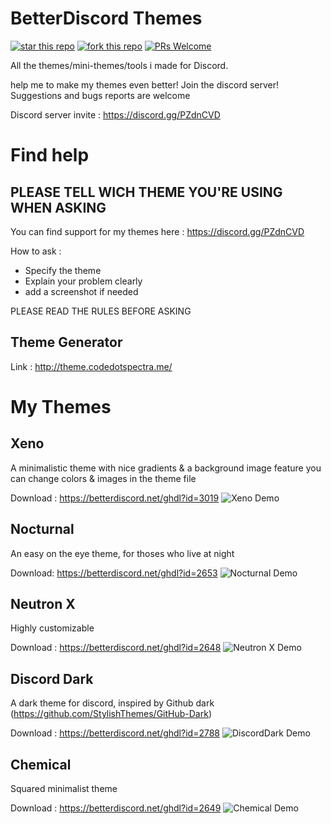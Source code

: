 # BetterDiscord Themes
[![star this repo](https://githubbadges.com/star.svg?user=codedotspectra&repo=themes&style=default&color=fff&background=1a75ff)](https://github.com/codedotspectra/themes)
[![fork this repo](https://githubbadges.com/fork.svg?user=codedotspectra&repo=themes&style=default&color=fff&background=1a75ff)](https://github.com/codedotspectra/themes/fork)
[![PRs Welcome](https://img.shields.io/badge/PRs-welcome-brightgreen.svg?style=flat-square)](http://makeapullrequest.com) 

All the themes/mini-themes/tools i made for Discord.

help me to make my themes even better! Join the discord server!
Suggestions and bugs reports are welcome

Discord server invite : https://discord.gg/PZdnCVD

# Find help
## PLEASE TELL WICH THEME YOU'RE USING WHEN ASKING
You can find support for my themes here : https://discord.gg/PZdnCVD

How to ask :

* Specify the theme
* Explain your problem clearly
* add a screenshot if needed

PLEASE READ THE RULES BEFORE ASKING

## Theme Generator

Link : http://theme.codedotspectra.me/

# My Themes

## Xeno
A minimalistic theme with nice gradients & a background image feature
you can change colors & images in the theme file

Download : https://betterdiscord.net/ghdl?id=3019
![Xeno Demo](https://i.imgur.com/1unBN33.jpg)

## Nocturnal
An easy on the eye theme, for thoses who live at night

Download: https://betterdiscord.net/ghdl?id=2653
![Nocturnal Demo](https://i.imgur.com/sdkskok.jpg)

## Neutron X
Highly customizable

Download : https://betterdiscord.net/ghdl?id=2648
![Neutron X Demo](https://i.imgur.com/di0liGt.jpg)

## Discord Dark
A dark theme for discord, inspired by Github dark (https://github.com/StylishThemes/GitHub-Dark)

Download : https://betterdiscord.net/ghdl?id=2788
![DiscordDark Demo](https://i.imgur.com/1eh6N2c.jpg)

## Chemical
Squared minimalist theme

Download : https://betterdiscord.net/ghdl?id=2649
![Chemical Demo](https://i.imgur.com/UG6NT4b.jpg)
